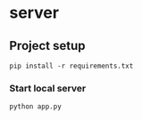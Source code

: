 # server

## Project setup
```
pip install -r requirements.txt
```

### Start local server
```
python app.py
```
